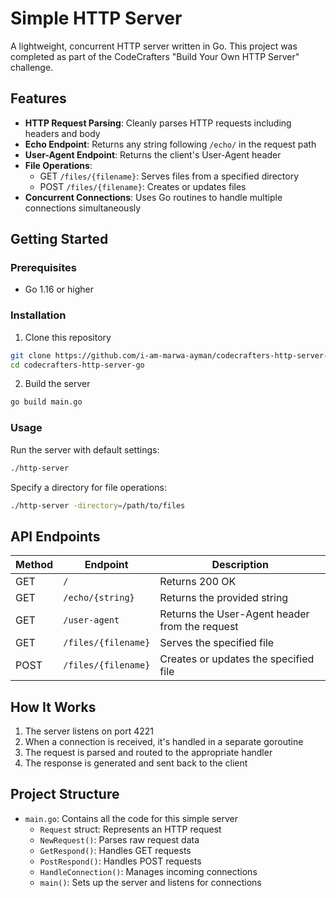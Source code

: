 # Simple HTTP Server

A lightweight, concurrent HTTP server written in Go. This project was completed as part of the CodeCrafters "Build Your Own HTTP Server" challenge.

## Features

- **HTTP Request Parsing**: Cleanly parses HTTP requests including headers and body
- **Echo Endpoint**: Returns any string following `/echo/` in the request path
- **User-Agent Endpoint**: Returns the client's User-Agent header
- **File Operations**:
  - GET `/files/{filename}`: Serves files from a specified directory
  - POST `/files/{filename}`: Creates or updates files
- **Concurrent Connections**: Uses Go routines to handle multiple connections simultaneously

## Getting Started

### Prerequisites

- Go 1.16 or higher

### Installation

1. Clone this repository
```bash
git clone https://github.com/i-am-marwa-ayman/codecrafters-http-server-go.git
cd codecrafters-http-server-go
```

2. Build the server
```bash
go build main.go
```

### Usage

Run the server with default settings:
```bash
./http-server
```

Specify a directory for file operations:
```bash
./http-server -directory=/path/to/files
```

## API Endpoints

| Method | Endpoint | Description |
|--------|----------|-------------|
| GET | `/` | Returns 200 OK |
| GET | `/echo/{string}` | Returns the provided string |
| GET | `/user-agent` | Returns the User-Agent header from the request |
| GET | `/files/{filename}` | Serves the specified file |
| POST | `/files/{filename}` | Creates or updates the specified file |

## How It Works

1. The server listens on port 4221
2. When a connection is received, it's handled in a separate goroutine
3. The request is parsed and routed to the appropriate handler
4. The response is generated and sent back to the client

## Project Structure

- `main.go`: Contains all the code for this simple server
  - `Request` struct: Represents an HTTP request
  - `NewRequest()`: Parses raw request data
  - `GetRespond()`: Handles GET requests
  - `PostRespond()`: Handles POST requests
  - `HandleConnection()`: Manages incoming connections
  - `main()`: Sets up the server and listens for connections


